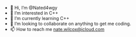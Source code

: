- 👋 Hi, I’m @Nated4wgy
- 👀 I’m interested in C++
- 🌱 I’m currently learning C++
- 💞️ I’m looking to collaborate on anything to get me coding.
- 📫 How to reach me nate.wilcox@icloud.com

<!---
Nated4wgy/Nated4wgy is a ✨ special ✨ repository because its `README.md` (this file) appears on your GitHub profile.
You can click the Preview link to take a look at your changes.
--->
